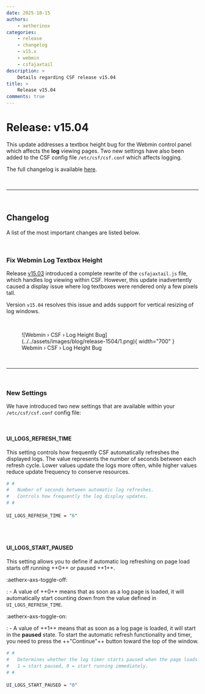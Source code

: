 ```yaml
---
date: 2025-10-15
authors:
    - aetherinox
categories:
    - release
    - changelog
    - v15.x
    - webmin
    - csfajaxtail
description: >
    Details regarding CSF release v15.04
title: >
    Release v15.04
comments: true
---
```


# Release: v15.04

This update addresses a textbox height bug for the Webmin control panel which affects the **log** viewing pages. Two new settings have also been added to the CSF config file `/etc/csf/csf.conf` which affects logging.

The full changelog is available [here](../../about/changelog.md).

<!-- more -->

<br />

---

<br />

## Changelog

A list of the most important changes are listed below.

<br />

### Fix Webmin Log Textbox Height

Release [v15.03](https://docs.configserver.dev/blog/2025/release-v1503/) introduced a complete rewrite of the `csfajaxtail.js` file, which handles log viewing within CSF. However, this update inadvertently caused a display issue where log textboxes were rendered only a few pixels tall.

Version `v15.04` resolves this issue and adds support for vertical resizing of log windows.

<br />

<figure markdown="span">
    ![Webmin › CSF › Log Height Bug](../../assets/images/blog/release-1504/1.png){ width="700" }
    <figcaption>Webmin › CSF › Log Height Bug</figcaption>
</figure>

<br />

---

<br />

### New Settings

We have introduced two new settings that are available within your `/etc/csf/csf.conf` config file:

<br />

#### UI_LOGS_REFRESH_TIME

This setting controls how frequently CSF automatically refreshes the displayed logs. The value represents the number of seconds between each refresh cycle. Lower values update the logs more often, while higher values reduce update frequency to conserve resources.

``` perl
# #
#   Number of seconds between automatic log refreshes.
#   Controls how frequently the log display updates.
# #

UI_LOGS_REFRESH_TIME = "6"
```

<br />
<br />

#### UI_LOGS_START_PAUSED

This setting allows you to define if automatic log refreshing on page load starts off running ++0++ or paused ++1++.

:aetherx-axs-toggle-off: <!-- md:option UI_LOGS_START_PAUSED = "0" -->

:   - A value of ++0++ means that as soon as a log page is loaded, it will automatically start counting down from the value defined in `UI_LOGS_REFRESH_TIME`.

:aetherx-axs-toggle-on: <!-- md:option UI_LOGS_START_PAUSED = "1" -->

:   - A value of ++1++ means that as soon as a log page is loaded, it will start in the **paused** state. To start the automatic refresh functionality and timer, you  need to press the ++"Continue"++ button toward the top of the window.


``` perl
# #
#   Determines whether the log timer starts paused when the page loads.
#   1 = start paused, 0 = start running immediately.
# #

UI_LOGS_START_PAUSED = "0"
```

<br />
<br />